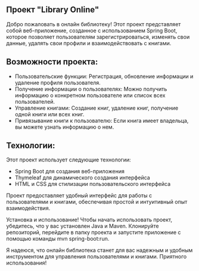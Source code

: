 Проект "Library Online"
--------------------------
Добро пожаловать в онлайн библиотеку! Этот проект представляет собой веб-приложение, 
созданное с использованием Spring Boot, которое позволяет пользователям зарегистрироваться, 
изменять свои данные, удалять свои профили и взаимодействовать с книгами.

Возможности проекта:
---------------------
- Пользовательские функции: Регистрация, обновление информации и удаление профиля пользователя.
- Получение информации о пользователях: Можно получить информацию о конкретном пользователе или список всех пользователей.
- Управление книгами: Создание книг, удаление книг, получение одной книги или всех книг.
- Привязывание книги к пользователю: Если книга имеет владельца, вы можете узнать информацию о нем.

Технологии:
---------------------------
Этот проект использует следующие технологии:

- Spring Boot для создания веб-приложения
- Thymeleaf для динамического создания интерфейса
- HTML и CSS для стилизации пользовательского интерфейса

Проект предоставляет удобный интерфейс для работы с пользователями и книгами, обеспечивая простой и интуитивный опыт взаимодействия.

Установка и использование!
Чтобы начать использовать проект, убедитесь, что у вас установлен Java и Maven. 
Клонируйте репозиторий, перейдите в папку проекта и запустите приложение с помощью команды mvn spring-boot:run.

Я надеюся, что онлайн библиотека станет для вас надежным и удобным инструментом для управления пользователями и книгами. 
Приятного использования!
